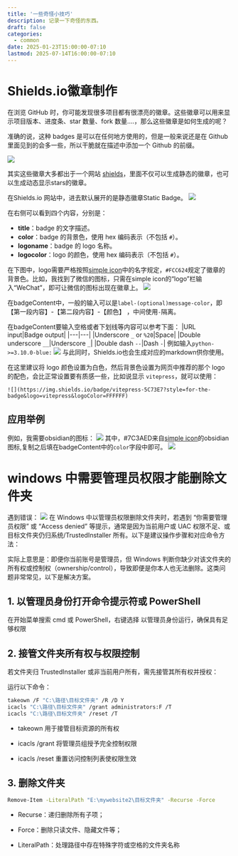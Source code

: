 ```yaml
---
title: '一些奇怪小技巧'
description: 记录一下奇怪的东西。
draft: false
categories:
  - common
date: 2025-01-23T15:00:00-07:10
lastmod: 2025-07-14T16:00:00-07:10
---
```

#  Shields.io徽章制作
在浏览 GitHub 时，你可能发现很多项目都有很漂亮的徽章。这些徽章可以用来显示项目版本、进度条、star 数量、fork 数量....，那么这些徽章是如何生成的呢？

准确的说，这种 badges 是可以在任何地方使用的，但是一般来说还是在 Github 里面见到的会多一些，所以干脆就在描述中添加一个 Github 的前缀。

![](output_image/9fe3f58296496562d0c9ff3f6506fb5c.png)

其实这些徽章大多都出于一个网站 [shields](https://shields.io/)，里面不仅可以生成静态的徽章，也可以生成动态显示stars的徽章。

在Shields.io 网站中，进去默认展开的是静态徽章Static Badge。
![](output_image/e15ee28ae839c3bf77a6927704b75332.webp)

在右侧可以看到四个内容，分别是：

- **title**：badge 的文字描述。
- **color**：badge 的背景色，使用 hex 编码表示（不包括 `#`）。
- **logoname**：badge 的 logo 名称。
- **logocolor**：logo 的颜色，使用 hex 编码表示（不包括 `#`）。

在下图中，logo需要严格按照[simple icon](https://simpleicons.org/)中的名字规定，`#FCC624`规定了徽章的背景色。比如，我找到了微信的图标，只需在simple icon的“logo”栏输入“WeChat”，即可让微信的图标出现在徽章上。
![](output_image/c2f35a1675ef8efaa27699e46202329b.png)

在badgeContent中，一般的输入可以是`label-(optional)message-color`，即【第一段内容】-【第二段内容】-【颜色】 ，中间使用`-`隔离。

在badgeContent要输入空格或者下划线等内容可以参考下面：
|URL input|Badge output|
|---|---|
|Underscore `_` or `%20`|Space|
|Double underscore `__`|Underscore `_`|
|Double dash `--`|Dash `-`|
例如输入`python->=3.10.0-blue:`
![](output_image/a81de07298980f6353e7124f51d22dff.png)
与此同时，Shields.io也会生成对应的markdown供你使用。

在这里建议将 logo 颜色设置为白色，然后背景色设置为网页中推荐的那个 logo 的配色，会比正常设置要有质感一些，比如说显示 `vitepress`，就可以使用：
```
![](https://img.shields.io/badge/vitepress-5C73E7?style=for-the-badge&logo=vitepress&logoColor=FFFFFF)
```

## 应用举例
例如，我需要obsidian的图标：
![](output_image/image1.png)
其中，#7C3AED来自[simple icon](https://simpleicons.org/)的obsidian图标,复制之后填在badgeContent中的`color`字段中即可。
![](output_image/image2.png)


# windows 中需要管理员权限才能删除文件夹
遇到错误：
![](output_image/image3.png)
在 Windows 中以管理员权限删除文件夹时，若遇到 “你需要管理员权限” 或 “Access denied” 等提示，通常是因为当前用户或 UAC 权限不足、或目标文件夹仍归系统/TrustedInstaller 所有。以下是建议操作步骤和对应命令方法：

实际上意思是：即便你当前账号是管理员，但 Windows 判断你缺少对该文件夹的所有权或控制权（ownership/control），导致即便是你本人也无法删除。这类问题非常常见，以下是解决方案。
## 1. 以管理员身份打开命令提示符或 PowerShell
在开始菜单搜索 cmd 或 PowerShell，右键选择 以管理员身份运行，确保具有足够权限 

## 2. 接管文件夹所有权与权限控制
若文件夹归 TrustedInstaller 或非当前用户所有，需先接管其所有权并授权：

运行以下命令：
```bash
takeown /F "C:\路径\目标文件夹" /R /D Y
icacls "C:\路径\目标文件夹" /grant administrators:F /T
icacls "C:\路径\目标文件夹" /reset /T
```

- takeown 用于接管目标资源的所有权

- icacls /grant 将管理员组授予完全控制权限

- icacls /reset 重置访问控制列表使权限生效 

## 3. 删除文件夹

```bash
Remove-Item -LiteralPath "E:\mywebsite2\目标文件夹" -Recurse -Force
```

- Recurse：递归删除所有子项；

- Force：删除只读文件、隐藏文件等；

- LiteralPath：处理路径中存在特殊字符或空格的文件夹名称